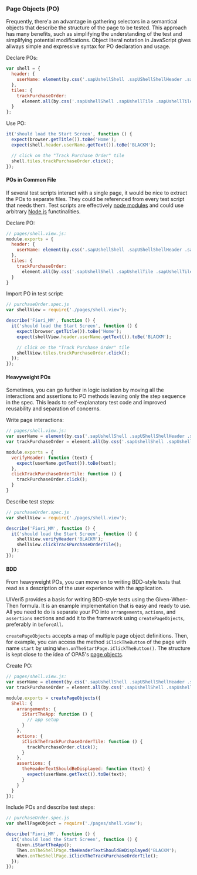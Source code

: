 ### Page Objects (PO)
Frequently, there'a an advantage in gathering selectors in a semantical objects that describe the structure of the
page to be tested. This approach has many benefits, such as simplifying the understanding of the test and simplifying
potential modifications. Object literal notation in JavaScript gives allways simple and expressive syntax for PO
declaration and usage.

Declare POs:
```javascript
var shell = {
  header: {
    userName: element(by.css('.sapUshellShell .sapUShellShellHeader .sapUShellShellHeadUsrItmName'));
  },
  tiles: {
    trackPurchaseOrder:
      element.all(by.css('.sapUshellShell .sapUshellTile .sapUshellTileInner')).get(0)
  }
};
```
Use PO:
```javascript
it('should load the Start Screen', function () {
  expect(browser.getTitle()).toBe('Home');
  expect(shell.header.userName.getText()).toBe('BLACKM');

  // click on the "Track Purchase Order" tile
  shell.tiles.trackPurchaseOrder.click();
});
```

#### POs in Common File
If several test scripts interact with a single page, it would be nice to extract the POs to separate files.
They could be referenced from every test script that needs them. Test scripts are effectively
[node modules](https://nodejs.org/api/modules.html) and could use arbitrary [Node.js](https://nodejs.org/en/about/)
functinalities.

Declare PO:
```javascript
// pages/shell.view.js:
module.exports = {
  header: {
    userName: element(by.css('.sapUshellShell .sapUShellShellHeader .sapUShellShellHeadUsrItmName'));
  },
  tiles: {
    trackPurchaseOrder:
      element.all(by.css('.sapUshellShell .sapUshellTile .sapUshellTileInner')).get(0)
  }
}
```
Import PO in test script:
```javascript
// purchaseOrder.spec.js
var shellView = require('./pages/shell.view');

describe('Fiori_MM', function () {
  it('should load the Start Screen', function () {
    expect(browser.getTitle()).toBe('Home');
    expect(shellView.header.userName.getText()).toBe('BLACKM');

    // click on the "Track Purchase Order" tile
    shellView.tiles.trackPurchaseOrder.click();
  });
});
```
#### Heavyweight POs
Sometimes, you can go further in logic isolation by moving all the interactions and assertions to PO methods leaving only the step sequence in the spec. This leads to self-explanatory test code and improved reusability and separation of concerns.

Write page interactions:
```javascript
// pages/shell.view.js:
var userName = element(by.css('.sapUshellShell .sapUShellShellHeader .sapUShellShellHeadUsrItmName'));
var trackPurchaseOrder = element.all(by.css('.sapUshellShell .sapUshellTile .sapUshellTileInner')).get(0);

module.exports = {
  verifyHeader: function (text) {
    expect(userName.getText()).toBe(text);
  },
  clickTrackPurchaseOrderTile: function () {
    trackPurchaseOrder.click();
  }
}
```
Describe test steps:
```javascript
// purchaseOrder.spec.js
var shellView = require('./pages/shell.view');

describe('Fiori_MM', function () {
  it('should load the Start Screen', function () {
    shellView.verifyHeader('BLACKM');
    shellView.clickTrackPurchaseOrderTile();
  });
});
```

#### BDD
From heavyweight POs, you can move on to writing BDD-style tests that read as a description of the user experience with the application.

UIVeri5 provides a basis for writing BDD-style tests using the Given-When-Then formula. It is an example implementation that is easy and ready to use. All you need to do is separate your PO into `arrangements`, `actions`, and `assertions` sections and add it to the framework using `createPageObjects`, preferably in `beforeAll`.

`createPageObjects` accepts a map of multiple page object definitions. Then, for example, you can access the method `iClickTheButton` of the page with name `start` by using `When.onTheStartPage.iClickTheButton()`. The structure is kept close to the idea of OPA5's [page objects](https://openui5.hana.ondemand.com/#/topic/ce4b180d97064ad088a901b53ed48b21).

Create PO:
```javascript
// pages/shell.view.js:
var userName = element(by.css('.sapUshellShell .sapUShellShellHeader .sapUShellShellHeadUsrItmName'));
var trackPurchaseOrder = element.all(by.css('.sapUshellShell .sapUshellTile .sapUshellTileInner')).get(0);

module.exports = createPageObjects({
  Shell: {
    arrangements: {
      iStartTheApp: function () {
        // app setup
      }
    },
    actions: {
      iClickTheTrackPurchaseOrderTile: function () {
        trackPurchaseOrder.click();
      }
    },
    assertions: {
      theHeaderTextShouldBeDisplayed: function (text) {
        expect(userName.getText()).toBe(text);
      }
    }
  }
});
```
Include POs and describe test steps:
```javascript
// purchaseOrder.spec.js
var shellPageObject = require('./pages/shell.view');

describe('Fiori_MM', function () {
  it('should load the Start Screen', function () {
    Given.iStartTheApp();
    Then.onTheShellPage.theHeaderTextShouldBeDisplayed('BLACKM');
    When.onTheShellPage.iClickTheTrackPurchaseOrderTile();
  });
});
```
